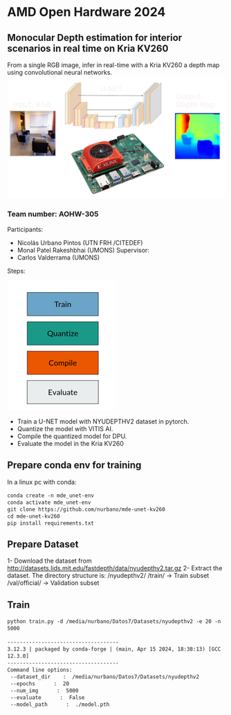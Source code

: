 # AMD Open Hardware 2024
## Monocular Depth estimation for interior scenarios in real time on Kria KV260
From a single RGB image, infer in real-time with a Kria KV260 a depth map using convolutional neural networks.
![Diagram](/diagram.png "Diagram MDE KV260")
### Team number: AOHW-305
Participants:
- Nicolás Urbano Pintos (UTN FRH /CITEDEF)
- Monal Patel Rakeshbhai (UMONS)
Supervisor:
- Carlos Valderrama (UMONS)

Steps:

<img src="steps.png" width="250" height="300">

- Train a U-NET model with NYUDEPTHV2 dataset in pytorch.
- Quantize the model with VITIS AI.
- Compile the quantized model for DPU.
- Evaluate the model in the Kria KV260 

## Prepare conda env for training
In a linux pc with conda:
```console
conda create -n mde_unet-env
conda activate mde_unet-env
git clone https://github.com/nurbano/mde-unet-kv260
cd mde-unet-kv260
pip install requirements.txt
```


## Prepare Dataset
1- Download the dataset from http://datasets.lids.mit.edu/fastdepth/data/nyudepthv2.tar.gz
2- Extract the dataset. The directory structure is:
                                                  /nyudepthv2/
                                                            /train/ -> Train subset
                                                            /val/official/ -> Validation subset

## Train
```console
python train.py -d /media/nurbano/Datos7/Datasets/nyudepthv2 -e 20 -n 5000

------------------------------------
3.12.3 | packaged by conda-forge | (main, Apr 15 2024, 18:38:13) [GCC 12.3.0]
------------------------------------
Command line options:
 --dataset_dir    :  /media/nurbano/Datos7/Datasets/nyudepthv2
 --epochs      :  20
 --num_img      :  5000
 --evaluate      :  False
 --model_path      :  ./model.pth
```  

